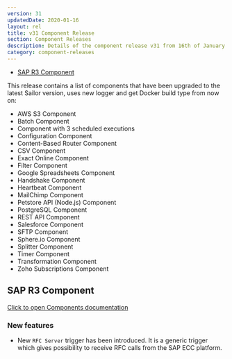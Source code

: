 ```yaml
---
version: 31
updatedDate: 2020-01-16
layout: rel
title: v31 Component Release
section: Component Releases
description: Details of the component release v31 from 16th of January 2020
category: component-releases
---
```


*   [SAP R3 Component](#sap-r3-component)

This release contains a list of components that have been upgraded to the latest Sailor version, uses new logger and get Docker build type from now on:

*   AWS S3 Component
*   Batch Component
*   Component with 3 scheduled executions
*   Configuration Component
*   Content-Based Router Component
*   CSV Component
*   Exact Online Component
*   Filter Component
*   Google Spreadsheets Component
*   Handshake Component
*   Heartbeat Component
*   MailChimp Component
*   Petstore API (Node.js) Component
*   PostgreSQL Component
*   REST API Component
*   Salesforce Component
*   SFTP Component
*   Sphere.io Component
*   Splitter Component
*   Timer Component
*   Transformation Component
*   Zoho Subscriptions Component

## SAP R3 Component
[Click to open Components documentation](/components/sap-r3/)

### New features
* New `RFC Server` trigger has been introduced. It is a generic trigger which gives possibility to receive RFC calls from the SAP ECC platform.
